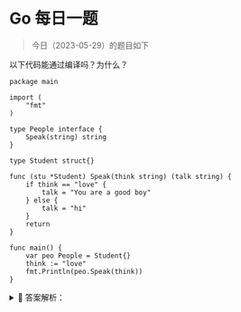 # Go 每日一题

> 今日（2023-05-29）的题目如下

以下代码能通过编译吗？为什么？

```golang
package main

import (
	"fmt"
)

type People interface {
	Speak(string) string
}

type Student struct{}

func (stu *Student) Speak(think string) (talk string) {
	if think == "love" {
		talk = "You are a good boy"
	} else {
		talk = "hi"
	}
	return
}

func main() {
	var peo People = Student{}
	think := "love"
	fmt.Println(peo.Speak(think))
}
```

<details>
<summary style="cursor: pointer">🔑 答案解析：</summary>
<div>

考点 : 继承与多态的特点

在 golang 中对多态的特点体现从语法上并不是很明显。

我们知道发生多态的几个要素：

1. 有 interface 接口，并且有接口定义的方法。
2. 有子类去重写 interface 的接口。
3. 有父类指针指向子类的具体对象

那么，满足上述 3 个条件，就可以产生多态效果，就是，父类指针可以调用子类的具体方法。

所以上述代码报错的地方在 `var peo People = Student{}` 这条语句， `Student{}` 已经重写了父类 `People{}` 中的 `Speak(string) string` 方法，那么只需要用父类指针指向子类对象即可。（Go 中不叫父类，这里是为了好理解）

所以应该改成 `var peo People = &Student{}` 即可编译通过。（People 为 interface 类型，就是指针类型）

---

### 12 楼

我觉得强制用java等基于类的面向对象的思维解释golang是很奇怪且不正确的.

对于这个问题, 我觉得编译器的报错已经很清晰地回答了:

>	Student does not implement People (Speak method has pointer receiver)

也就是说, `Student` 不是 `People` 类型, 但是 `*Student` 是. 就这么简单. 只是当写下

```golang
peo := Student{}
peo.Speak("hello")
```

时, 编译器会隐式替换为 `(&peo).Speak("Hello")` 而已, 给人以 `Student` 也有 `func Speak(string) string` 方法的错觉.

ref: [https://books.studygolang.com/gopl-zh/ch6/ch6-02.html](https://books.studygolang.com/gopl-zh/ch6/ch6-02.html)

p.s.

```golang

// ...


func main() {
    var p2 interface{} = Student{}
    var p3 interface{} = &Student{}
    if _, ok := p2.(People); ok {
    fmt.Println("p2 is of type People")
    } else if _, ok := p3.(People); ok {
    fmt.Println("p3 is of type People")
    }
}
```

output:

```
p3 is of type People
```

### 14 楼

那么如果创建Student{}或者&Student{}会自动取引用和解引用,我估计这里是接口类型不能自动取引用和解引用到子类特定的对象去引用方法,父类对象指向子类的对应方法的类型,必须要是子类接收者完全对应的类型

### 15 楼

首先, golang没有父类和子类的概念, 任何interface类型不是任何结构的所谓"父类". 其次, interface只认哪个类型是接收器, 类型和类型指针是两个类型, 分到两个接收器. 我觉得 [https://books.studygolang.com/gopl-zh/ch6/ch6.html](https://books.studygolang.com/gopl-zh/ch6/ch6.html) 和 [https://books.studygolang.com/gopl-zh/ch7/ch7.html](https://books.studygolang.com/gopl-zh/ch7/ch7.html) 这两章已经把很多东西都讲清楚了.

### 18 楼

不能通过编译。 var peo People = Student{} peo是一个对象，实现的方法是针对指针实现的。 var peo People = &Student{} 就OK了。

### 40 楼

还有一个解法：将重写的 `Speak` 方法的接收对象改为非指针对象 `func (stu Student) Speak(think string) (talk string) {`

### 41 楼

方法接受者是t *T，赋值只能是指针； 方法接受者是t T，赋值可以是t / &t



</div>
</details>
